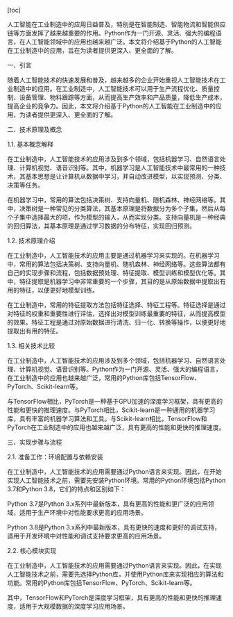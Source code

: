 
[toc]                    
                
                
人工智能在工业制造中的应用日益普及，特别是在智能制造、智能物流和智能供应链等方面发挥了越来越重要的作用。Python作为一门开源、灵活、强大的编程语言，在人工智能领域中的应用也越来越广泛。本文将介绍基于Python的人工智能在工业制造中的应用，旨在为读者提供更深入、更全面的了解。

一、引言

随着人工智能技术的快速发展和普及，越来越多的企业开始重视人工智能技术在工业制造中的应用。在工业制造中，人工智能技术可以用于生产流程优化、质量控制、设备管理、物料跟踪等方面，从而提高生产效率和产品质量，降低生产成本，提高企业的竞争力。因此，本文将介绍基于Python的人工智能在工业制造中的应用，为读者提供更深入、更全面的了解。

二、技术原理及概念

1.1. 基本概念解释

在工业制造中，人工智能技术的应用涉及到多个领域，包括机器学习、自然语言处理、计算机视觉、语音识别等。其中，机器学习是人工智能技术中最常用的一种技术，其基本思想是让计算机从数据中学习，并自动改进模型，以实现预测、分类、决策等任务。

在机器学习中，常用的算法包括决策树、支持向量机、随机森林、神经网络等。其中，决策树是一种常见的分类算法，其基本原理是将数据分为多个子集，然后从每个子集中选择最大的项，作为模型的输入，从而实现分类。支持向量机是一种经典的回归算法，其基本原理是通过学习数据的分布特征，实现回归预测。

1.2. 技术原理介绍

在工业制造中，人工智能技术的应用主要是通过机器学习来实现的。在机器学习中，常用的算法包括决策树、支持向量机、随机森林、神经网络等。这些算法都有自己的实现步骤和流程，包括数据预处理、特征提取、模型训练和模型优化等。其中，特征提取是机器学习中非常重要的一个步骤，其目的是从原始数据中提取出有用的特征，以便更好地模型训练。

在工业制造中，常用的特征提取方法包括特征选择、特征工程等。特征选择是通过对特征的权重和重要性进行评估，选择出对模型训练最重要的特征，从而提高模型的效果。特征工程是通过对原始数据进行清洗、归一化、转换等操作，以便更好地提取出有用的特征。

1.3. 相关技术比较

在工业制造中，人工智能技术的应用涉及到多个领域，包括机器学习、自然语言处理、计算机视觉、语音识别等。Python作为一门开源、灵活、强大的编程语言，在工业制造中的应用也越来越广泛，常用的Python库包括TensorFlow、PyTorch、Scikit-learn等。

与TensorFlow相比，PyTorch是一种基于GPU加速的深度学习框架，具有更高的性能和更快的推理速度。与PyTorch相比，Scikit-learn是一种通用的机器学习库，具有丰富的机器学习算法和工具。与Scikit-learn相比，TensorFlow和PyTorch在工业制造中的应用也越来越广泛，具有更高的性能和更快的推理速度。

三、实现步骤与流程

2.1. 准备工作：环境配置与依赖安装

在工业制造中，人工智能技术的应用需要通过Python语言来实现。因此，在开始实现人工智能技术之前，需要先安装Python环境。常用的Python环境包括Python 3.7和Python 3.8，它们的特点和区别如下：

Python 3.7是Python 3.x系列中最新版本，具有更高的性能和更广泛的应用领域，适用于生产环境中对性能要求更高的应用场景。

Python 3.8是Python 3.x系列中最新版本，具有更快的速度和更好的调试支持，适用于开发环境中对性能和调试支持要求更高的应用场景。

2.2. 核心模块实现

在工业制造中，人工智能技术的应用需要通过Python语言来实现。因此，在实现人工智能技术之前，需要先选择Python库，并使用Python库来实现相应的算法和功能。常用的Python库包括TensorFlow、PyTorch、Scikit-learn等。

其中，TensorFlow和PyTorch是深度学习框架，具有更高的性能和更快的推理速度，适用于大规模数据的深度学习应用场景。

